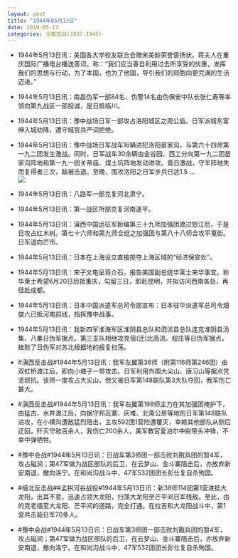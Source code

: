 ```yaml
---
layout: post
title: "1944年05月13日"
date: 2019-05-13
categories: 全面抗战(1937-1945)
---
```


<meta name="referrer" content="no-referrer" />

- 1944年5月13日讯：美国各大学校友联合会赠宋美龄荣誉褒扬状。蒋夫人在重庆国际广播电台播送答词，称：“我们应当善自利用过去所享受的优惠，发挥我们的思想与行动，为了本国，也为了他国，导引我们的同胞向更完满的生活迈进。” 

- 1944年5月13日讯：南昌伪军一部84名、伪警14名由伪保安中队长张仁寿等率领向第九战区一部投诚，是日抵临川。 

- 1944年5月13日讯：豫中战场日军一部攻占洛阳城区之周公庙。日军派城东富绅入城劝降，遭守城官兵严词拒绝。 

- 1944年5月13日讯：豫中战场日军战车16辆进犯洛阳苗家沟，与第六十四师第一九二团发生激战。同时，日军战车30余辆由金谷园、西工分向第一九二团苗家沟阵地和第一九一团关帝庙、煤土坑阵地发动进攻。竟日激战，守军阵地失而复得者三次，敌被击退。至晚，围攻洛阳之日军步兵已达1.5 ... <br/><img src="https://wx2.sinaimg.cn/large/aca367d8ly1g2zw63dgcdj20c80900ss.jpg" />

- 1944年5月13日讯：八路军一部克复河北肃宁。 

- 1944年5月13日讯：第一战区所部克复河南遂平。 

- 1944年5月13日讯：滇西中国远征军新编第三十九师加强团渡过怒江后，于是日攻占红木树。第七十六师和第九师合组之加强团与第八十八师合攻平戛街。日军退向芒市。 

- 1944年5月13日讯：日本在上海设立直接掠夺上海区域的“经济保安处”。 

- 1944年5月13日讯：宋子文电呈蒋介石，报告美国副总统华莱士来华事宜。称华莱士希望6月20日后抵重庆，勾留三日，即赴昆明，并拟访问西南各处，再径赴成都。 

- 1944年5月13日讯：日本中国派遣军总司令部宣布：日本驻华派遣军总司令畑俊六已抵河南前线，指挥豫中战事。 

- 1944年5月13日讯：我新四军淮海军区淮阴县总队和泗沭县总队连克淮阴县汤集、八集日伪军据点。第三支队相继攻克宿(迁)北高流、程庄等日伪军据点，挫败了日伪军对苏北根据地的报复扫荡。 

- #滇西反击战#1944年5月13日讯：我军左翼第36师（附第116师第246团）由双虹桥渡江后，即向小塘子一带攻击。日军利用外围大尖山、唐习山等据点凭坚顽抗。该师一度攻占大尖山，但又被日军第148联队第3大队夺回，我军伤亡甚大。 

- #滇西反击战#1944年5月13日讯：我军右翼第198师主力在其加强团掩护下，由猛古、水井渡江后，向据守邦瓦寨、灰堆、北斋公房等地的日军第148联队进攻，在小横沟遭敌猛烈阻击，主攻592团1营险遭覆灭，幸赖其他部队从侧后迂回，歼灭守敌百余人，我伤亡200余人，美军教官夏泊尔中尉带头冲锋，不幸中弹牺牲。 

- #豫中会战#1944年5月13日讯：日战车第3师团一部击败刘戡兵团的暂4军，攻占磁涧；第47军做为战区部队的后卫，在云梦山、金斗寨阻击后，亦放弃新安南退，撤向洛宁。在和尚沟战斗中，47军532团团长彭仕复自杀殉国。 

- #缅北反击战##孟拱河谷战役#1944年5月13日讯：新38师114团第1营进抵大龙阳，出其不意，迅速占领大龙阳，扫荡大龙阳至芒平间日军残敌。至此，由的克老缅至大龙阳、芒平间的道路，完全打通。在拉吉和大龙阳战斗中，第1营共击毙日军70多人。 

- #豫中会战#1944年5月13日讯：日战车第3师团一部击败刘戡兵团的暂4军，攻占磁涧；第47军做为战区部队的后卫，在云梦山、金斗寨阻击后，亦放弃新安南退，撤向洛宁。在和尚沟战斗中，47军532团团长彭仕复自杀殉国。 

